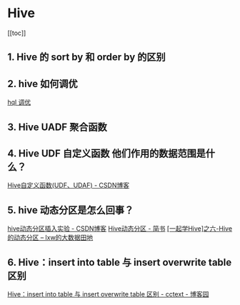 # Hive

[[toc]]

## 1. Hive 的 sort by 和 order by 的区别

## 2. hive 如何调优

[hql 调优](https://www.cnblogs.com/sandbank/p/6408762.html)

## 3. Hive UADF 聚合函数  

## 4. Hive UDF 自定义函数  他们作用的数据范围是什么？

[Hive自定义函数(UDF、UDAF) - CSDN博客](https://blog.csdn.net/scgaliguodong123_/article/details/46993005)

## 5. hive 动态分区是怎么回事？

[hive动态分区插入实验 - CSDN博客](https://blog.csdn.net/wzy0623/article/details/50817883)
[Hive动态分区 - 简书](https://www.jianshu.com/p/e7debf0980e3)
[[一起学Hive]之六-Hive的动态分区 – lxw的大数据田地](http://lxw1234.com/archives/2015/06/286.htm)

## 6. Hive：insert into table 与 insert overwrite table 区别 

[Hive：insert into table 与 insert overwrite table 区别 - cctext - 博客园](https://www.cnblogs.com/yy3b2007com/p/7054128.html)




